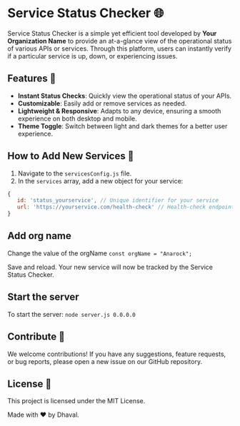 # Service Status Checker 🌐

Service Status Checker is a simple yet efficient tool developed by **Your Organization Name** to provide an at-a-glance view of the operational status of various APIs or services. Through this platform, users can instantly verify if a particular service is up, down, or experiencing issues.

## Features 🚀

- **Instant Status Checks**: Quickly view the operational status of your APIs.
- **Customizable**: Easily add or remove services as needed.
- **Lightweight & Responsive**: Adapts to any device, ensuring a smooth experience on both desktop and mobile.
- **Theme Toggle**: Switch between light and dark themes for a better user experience.

## How to Add New Services 🔧

1. Navigate to the `servicesConfig.js` file.
2. In the `services` array, add a new object for your service:

```javascript
{
   id: 'status_yourservice', // Unique identifier for your service
   url: 'https://yourservice.com/health-check' // Health-check endpoint
}
```
## Add org name
Change the value of the orgName
```const orgName = "Anarock";```

Save and reload. Your new service will now be tracked by the Service Status Checker.

## Start the server
To start the server: `node server.js 0.0.0.0`


## Contribute 🤝
We welcome contributions! If you have any suggestions, feature requests, or bug reports, please open a new issue on our GitHub repository.

## License 📄
This project is licensed under the MIT License.

Made with ❤️ by Dhaval.

